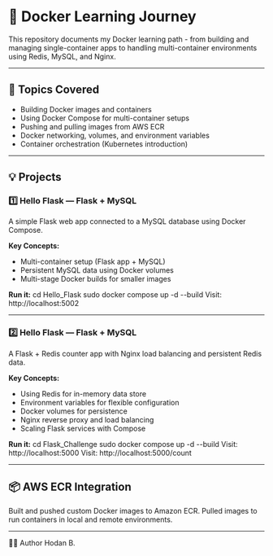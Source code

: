 # 🐳 Docker Learning Journey

This repository documents my Docker learning path - from building and managing single-container apps to handling multi-container environments using Redis, MySQL, and Nginx.

---

## 🧠 Topics Covered
- Building Docker images and containers  
- Using Docker Compose for multi-container setups  
- Pushing and pulling images from AWS ECR  
- Docker networking, volumes, and environment variables  
- Container orchestration (Kubernetes introduction)

---

## 💡 Projects

### 1️⃣ Hello Flask — Flask + MySQL
A simple Flask web app connected to a MySQL database using Docker Compose.

**Key Concepts:**
- Multi-container setup (Flask app + MySQL)
- Persistent MySQL data using Docker volumes
- Multi-stage Docker builds for smaller images

**Run it:**
cd Hello_Flask
sudo docker compose up -d --build 
Visit: http://localhost:5002

---

### 2️⃣ Hello Flask — Flask + MySQL
A Flask + Redis counter app with Nginx load balancing and persistent Redis data.

**Key Concepts:**
- Using Redis for in-memory data store
- Environment variables for flexible configuration
- Docker volumes for persistence
- Nginx reverse proxy and load balancing
- Scaling Flask services with Compose

**Run it:**
cd Flask_Challenge
sudo docker compose up -d --build
Visit: http://localhost:5000
Visit: http://localhost:5000/count

---

## 📦 AWS ECR Integration
Built and pushed custom Docker images to Amazon ECR.
Pulled images to run containers in local and remote environments.

---

👩‍💻 Author
Hodan B.
